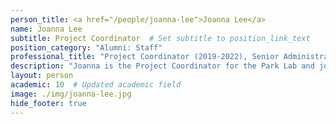 ```yaml
---
person_title: <a href="/people/joanna-lee">Joanna Lee</a>
name: Joanna Lee
subtitle: Project Coordinator  # Set subtitle to position_link_text
position_category: "Alumni: Staff"
professional_title: "Project Coordinator (2019-2022), Senior Administrative Partner, Foundation Medicine"
description: "Joanna is the Project Coordinator for the Park Lab and joins us after working in the Brookline Public Schools."
layout: person
academic: 10  # Updated academic field
image: ./img/joanna-lee.jpg
hide_footer: true
---
```

